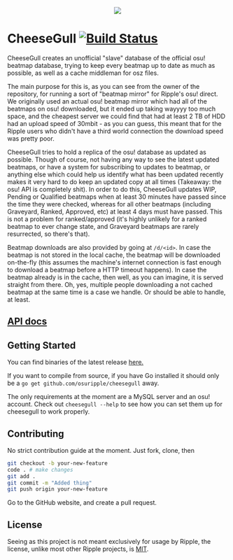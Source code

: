 <p align="center"><img src="https://y.zxq.co/jobeei.png"></p>

# CheeseGull [![Build Status](https://travis-ci.org/osuripple/cheesegull.svg?branch=master)](https://travis-ci.org/osuripple/cheesegull)

CheeseGull creates an unofficial "slave" database of the official osu! beatmap
database, trying to keep every beatmap up to date as much as possible, as well
as a cache middleman for osz files.

The main purpose for this is, as you can see from the owner of the repository,
for running a sort of "beatmap mirror" for Ripple's osu! direct. We originally
used an actual osu! beatmap mirror which had all of the beatmaps on osu!
downloaded, but it ended up taking wayyyy too much space, and the cheapest
server we could find that had at least 2 TB of HDD had an upload speed of
30mbit - as you can guess, this meant that for the Ripple users who didn't have
a third world connection the download speed was pretty poor.

CheeseGull tries to hold a replica of the osu! database as updated as possible.
Though of course, not having any way to see the latest updated beatmaps, or have
a system for subscribing to updates to beatmap, or anything else which could
help us identify what has been updated recently makes it very hard to do keep
an updated copy at all times (Takeaway: the osu! API is completely shit). In
order to do this, CheeseGull updates WIP, Pending or Qualified beatmaps when
at least 30 minutes have passed since the time they were checked, whereas for
all other beatmaps (including Graveyard, Ranked, Approved, etc) at least 4 days
must have passed. This is not a problem for ranked/approved (it's highly
unlikely for a ranked beatmap to ever change state, and Graveyard beatmaps
are rarely resurrected, so there's that).

Beatmap downloads are also provided by going at `/d/<id>`. In case the beatmap
is not stored in the local cache, the beatmap will be downloaded on-the-fly
(this assumes the machine's internet connection is fast enough to download a
beatmap before a HTTP timeout happens). In case the beatmap already is in the
cache, then well, as you can imagine, it is served straight from there. Oh, yes,
multiple people downloading a not cached beatmap at the same time is a case we
handle. Or should be able to handle, at least.

## [API docs](http://docs.ripple.moe/docs/cheesegull/cheesegull-api)

## Getting Started

You can find binaries of the latest release
[here.](https://github.com/osuripple/cheesegull/releases/latest)

If you want to compile from source, if you have Go installed it should only be
a `go get github.com/osuripple/cheesegull` away.

The only requirements at the moment are a MySQL server and an osu! account.
Check out `cheesegull --help` to see how you can set them up for cheesegull to
work properly.

## Contributing

No strict contribution guide at the moment. Just fork, clone, then

```sh
git checkout -b your-new-feature
code . # make changes
git add .
git commit -m "Added thing"
git push origin your-new-feature
```

Go to the GitHub website, and create a pull request.

## License

Seeing as this project is not meant exclusively for usage by Ripple, the license,
unlike most other Ripple projects, is [MIT](LICENSE).
